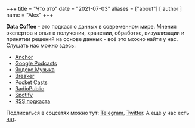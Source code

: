 +++
title = "Что это"
date = "2021-07-03"
aliases = ["about"]
[ author ]
  name = "Alex"
+++

**Data Coffee** - это подкаст о данных в современном мире. Мнения экспертов и опыт в получении, хранении, обработке, визуализации и принятии решений на основе данных - всё это можно найти у нас. Слушать нас можно здесь:

* [Anchor](https://anchor.fm/data-coffee)
* [Google Podcasts](https://www.google.com/podcasts?feed=aHR0cHM6Ly9hbmNob3IuZm0vcy81YmRlMmM1OC9wb2RjYXN0L3Jzcw==)
* [Яндекс.Музыка](https://music.yandex.ru/album/16320870)
* [Breaker](https://www.breaker.audio/data-coffee)
* [Pocket Casts](https://pca.st/74nrdobm)
* [RadioPublic](https://radiopublic.com/data-coffee-GERkXr)
* [Spotify](https://open.spotify.com/show/7EnMILd9pCjVVGrKdCiKMw)
* [RSS подкаста](https://anchor.fm/s/5bde2c58/podcast/rss)

Подписаться в соцсетях можно тут: [Telegram](https://t.me/datacoffee), [Twitter](https://twitter.com/_DataCoffee_). А ещё у нас есть [чат](https://t.me/datacoffee_chat).
